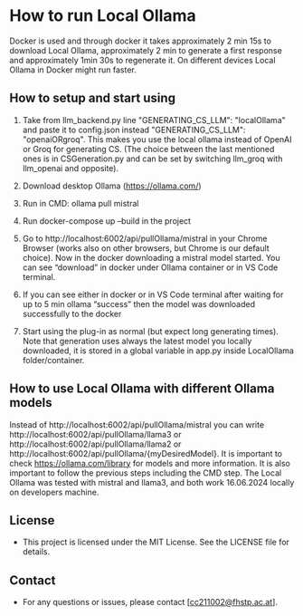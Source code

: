# How to run Local Ollama

Docker is used and through docker it takes approximately 2 min 15s to download Local Ollama, approximately 2 min to generate a first response and approximately 1min 30s to regenerate it. On different devices Local Ollama in Docker might run faster.

## How to setup and start using

1. Take from llm_backend.py line "GENERATING_CS_LLM": "localOllama" and paste it to config.json instead "GENERATING_CS_LLM": "openaiORgroq". This makes you use the local ollama instead of OpenAI or Groq for generating CS. (The choice between the last mentioned ones is in CSGeneration.py and can be set by switching llm_groq with llm_openai and opposite).
   
2. Download desktop Ollama (https://ollama.com/)
   
3. Run in CMD: ollama pull mistral
   
4. Run docker-compose up –build in the project
   
5. Go to http://localhost:6002/api/pullOllama/mistral in your Chrome Browser (works also on other browsers, but Chrome is our default choice). Now in the docker downloading a mistral model started. You can see “download” in docker under Ollama container or in VS Code terminal.
   
6. If you can see either in docker or in VS Code terminal after waiting for up to 5 min ollama “success” then the model was downloaded successfully to the docker

7. Start using the plug-in as normal (but expect long generating times). Note that generation uses always the latest model you locally downloaded, it is stored in a global variable in app.py inside LocalOllama folder/container.

## How to use Local Ollama with different Ollama models

Instead of http://localhost:6002/api/pullOllama/mistral you can write http://localhost:6002/api/pullOllama/llama3 or http://localhost:6002/api/pullOllama/llama2 or http://localhost:6002/api/pullOllama/{myDesiredModel}. It is important to check https://ollama.com/library for models and more information. It is also important to follow the previous steps including the CMD step. The Local Ollama was tested with mistral and llama3, and both work 16.06.2024 locally on developers machine.

## License
- This project is licensed under the MIT License. See the LICENSE file for details.

## Contact
- For any questions or issues, please contact [cc211002@fhstp.ac.at].

